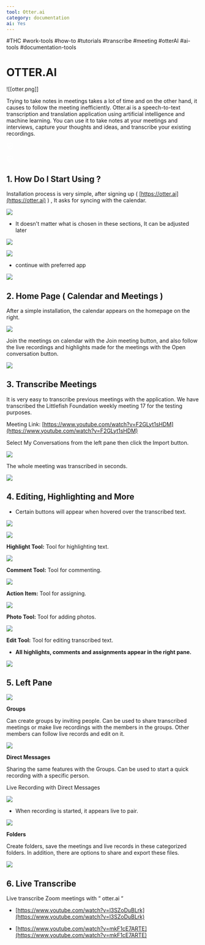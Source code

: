 ```yaml
---
tool: Otter.ai
category: documentation
ai: Yes
---
```

#THC #work-tools #how-to #tutorials #transcribe #meeting #otterAI #ai-tools #documentation-tools








# OTTER.AI



![[otter.png]]


Trying to take notes in  meetings takes a lot of time and on the other hand, it causes  to follow the meeting inefficiently. Otter.ai is a speech-to-text transcription and translation application using artificial intelligence and machine learning. You can use it to take notes at your meetings and interviews, capture your thoughts and ideas, and transcribe your existing recordings.

![Topluluk Tarafından Doğrulandı simgesi](data:image/png;base64,iVBORw0KGgoAAAANSUhEUgAAABQAAAAUCAQAAAAngNWGAAABDUlEQVR4AYXRgUZDYRjH4TegFTKgpEqiFJgoWAoMEQGBgBboChaaAKxLKAhAhQqAdAmpBIQolkCFqp2nITvNKXuA7+/Hhzey5OWjE4Nq3rzY1f9/NGHPB549492+8Ww060iCS2XdctZdI3GsECmb+HJoIX6x6EgDm+lURTH+YB7V9nAqE5WNme4YKuOiY6iMe6PaQxUUIuTbswgFVNJwA8sO3Bn6yR6bWZMSNtJwDtuWfHpQxaPx9C9zadil7jrCigbq6UXceNIVKTWUIqypm2ytJdTiNyNeXclF6GttOVfeDEc7qzjR23r3OMFqZKng1kw0mXGLrfibHTScOZWgGv9TdC6ROFeMTgwYiIxvJzMRWQbeGZUAAAAASUVORK5CYII=)

![Topluluk Tarafından Doğrulandı simgesi](data:image/png;base64,iVBORw0KGgoAAAANSUhEUgAAABQAAAAUCAQAAAAngNWGAAABDUlEQVR4AYXRgUZDYRjH4TegFTKgpEqiFJgoWAoMEQGBgBboChaaAKxLKAhAhQqAdAmpBIQolkCFqp2nITvNKXuA7+/Hhzey5OWjE4Nq3rzY1f9/NGHPB549492+8Ww060iCS2XdctZdI3GsECmb+HJoIX6x6EgDm+lURTH+YB7V9nAqE5WNme4YKuOiY6iMe6PaQxUUIuTbswgFVNJwA8sO3Bn6yR6bWZMSNtJwDtuWfHpQxaPx9C9zadil7jrCigbq6UXceNIVKTWUIqypm2ytJdTiNyNeXclF6GttOVfeDEc7qzjR23r3OMFqZKng1kw0mXGLrfibHTScOZWgGv9TdC6ROFeMTgwYiIxvJzMRWQbeGZUAAAAASUVORK5CYII=)



## 1. How Do I Start Using ?


Installation process is very simple, after signing up ( [https://otter.ai](https://otter.ai) ) , It asks for syncing with the calendar.


![](https://lh3.googleusercontent.com/f21QB8wr-YBpr-VNASVnqHih3DmXbfSKV6cpjpbxG2fGPaMynu3-M1-OnHn-eL_8N55szRwAbpqZ1eLHIJLBMWkKGCx4Th2QgLkPYHmdLV8wcrEnfymZG9Je_MsCItXwQ7ObHaWwloYsusmz6qGknWU)



* It doesn't matter what is chosen in these sections, It can be adjusted later


![](https://lh6.googleusercontent.com/3dkOSJCy5MbPb5AAaf-Jol-Wcfz-VSJS60SaeIZRgdqSbiZ4PWQA8DDr905p1wo1Jpz2sNPrmdmQ94o5D1nEykh6GJ7Z1_hqrFudJXfROVIpozfShBwEdEYHTCu2A8EAugDUcovRbvJZzYQeJTy-Ius)

![](https://lh6.googleusercontent.com/kzQ222tje1h6YRsKiQ0wf4jjdOIdGhFHcpnBUQ3ENbPlJ7MDWk1ZRacCaKEaQg26Q92-1b8C1KfprcbFx0YrT6q-14r6atLhiOaNyyVBvAOIUYmzzEiuN23pBxyq-AT6vdw0iMtUJ_oQNqVn1o46hA4)



* continue with preferred app


![](https://lh3.googleusercontent.com/6BnyDa2To0aXShxAtkDRVwogx5N1caEWLBEJ8AW4jCGoFFVA3eHRrcwx_ER9mKkumO6QHzMhhGERQGOQpNXgBIx8Ir52PtRKKydFqO6tiupYJGoV-LTLuTtRr2xddJJcvjY6jJM2nFA-QIzeECOiUx0)






## 2. Home Page ( Calendar and Meetings )




After a simple installation, the calendar appears on the homepage on the right.


![](https://lh3.googleusercontent.com/XHDHVPPH4we1t6ODA5eIiiE1K_hyVppliJBzb0joxm6o3u6jvvyKPVo02AuUPpIXbboJQ3z9p1OHsrPT61Ejwly7jRTnPKRHZBzEYLNVNlDMuL6O-2-EZ4_rRtKqSgiRJToJkDlZlSv1tLlTvTmMhkk)




Join the meetings on calendar with the Join meeting button, and also follow the live recordings and highlights made for the meetings with the Open conversation button.


![](https://lh3.googleusercontent.com/K36JPAw7yFnsP-P4gulpBx2s8kRgBCQF1LK70Pus4rI2tkpaDo-ukIhudrgWi75GLEJNysUBKFgYWVkJbCS9Lwhxme8Lr7kpcwu0FR3kWkszL2Dj2z--vNaZzZOUmKA8-luoePBX1I4oRYxz_o8N15s)






## 3. Transcribe Meetings


It is very easy to transcribe previous meetings with the application. We have transcribed the Littlefish Foundation weekly meeting 17 for the testing purposes.


Meeting Link: [https://www.youtube.com/watch?v=F2GLyt1sHDM](https://www.youtube.com/watch?v=F2GLyt1sHDM)



Select My Conversations from the left pane then click the Import button.


![](https://lh5.googleusercontent.com/X9-itlieNqWWCkxvH7kmoWd852T4llIm7kFl0t376b_xFvw2lj36IYw0xDaBzBzLXreyH27mkAmxvnGd334dXnDyzUE-GqNJPazI3RMYu6ivAtK1AXZFwbcmuiNRqRTIp-FP0OG4ADVxlJpoKpdHUhY)




The whole meeting was transcribed in seconds.


![](https://lh4.googleusercontent.com/vIA7JrPr_sDgtDxwo9v9O-CCjiiBIoMcvEF8h0yqlW5JNybO1MGITUJWYNh5HnirkGZNJIeDollMmbFknLP6WyX9SYj6xypLKxaZzhdWmoINWWWLB7t-uvD9Doi9tShCidYoPHJcJ6zlpZlpMCFY9zE)






## 4. Editing, Highlighting and More




-   Certain buttons will appear when hovered over the transcribed text.

![](https://lh6.googleusercontent.com/vmrwQBVNlgM-v-Wg_0U37aZitz3wsoA23rD05-TDNSgNL1HaHp1W6jRx0C92H1JEiOcbKMII4iWqAxHgbMChCyjVu2ALLQmsnOAd3P57M0X3CrLyLLDDTSHt53wk5ua2XowqzltHfrzIzEjvcnrjVGM)




![](https://lh6.googleusercontent.com/NPXt6U6kx9-ymrWfc4yyVTPrj4GYdkDrUUE_31CroRcWaZBv2xB3hBGLkwUoxz2irzIMIDBbx84EzaRU80GbU65GGNvMFSfcWNOyF4VZXLKkGL2-PfBiwXDHWJa8I4wSNWLPt37zyI3GNJIHxb-Khxc)

**Highlight Tool:** Tool for highlighting text.




![](https://lh4.googleusercontent.com/Xq0_s6wjKtEwZzG4Ipp-isi2aD2WfR0hXzh7qNFUK1rJJ2QvzARm8GEp7U7yO3qvI68w80xU2CsYbw5n1zekasBM9M7x9U9sGm1lT9SYxhjTnGtZX9JMGAOSroFQysiD60i8LMreZpKgDa1YcgpmJvw)

**Comment Tool:** Tool for commenting.




![](https://lh3.googleusercontent.com/Phn6q3eLY6Onejh9RjaLCquOK_hTvAxIcXvlNRWpWpJV3gN0DOhwPu4tWZdhUWV7pqon6rVPImxpKXca7qb_XQI3mJBWTkj71zdQqasgAg1UZuaml2prcwgnYBULkpgJ0-uVaeAlu6CnidHKblRrqwY)

**Action Item:** Tool for assigning.




![](https://lh3.googleusercontent.com/JoYAcSh8bEApkp1butlrV-2BhwZwPfTbz2-AZYEQL72R0uUzYc2ZZj1AeO9WW53RtvMMxnagGhz8OMruLRkakYTY0FuTAvK5L5o3UDWAQTfXUIS8oAVdnbaP34Hktk79huWolpub9uR8iP3p_4hJTFM)

**Photo Tool:** Tool for adding photos.




![](https://lh6.googleusercontent.com/Td-CSR1SHpAyb2WgpGw1hD3AuZNWfvSyRdBApKjJzHNU0ADk2S_XLnQC0tDC1m995DqA-RI_vSw6gWwaquTV2ByD-7V3qrG7AkL3V80Vpad0dfEi8DblbehYt2rS_AtB-Y8sZ2g7mmrtpplrPhFfSBA)

**Edit Tool:** Tool for editing transcribed text.





* **All highlights, comments and assignments appear in the right pane.**

![](https://lh6.googleusercontent.com/GVN6dvHaqzdU0VyIdqpRtkB3rRIyzG_sh-cIEl0E8RaHRMHCOAqysi-xGnoDmpHtxxtsHpql91Zt9XvvYFwCPnIHJxq5iITTlSa8pcZU-q4ovwt2bSQCQG5I6S2EbFNi1Hbm9vTQVJYF3U_PUVDqilU)






## 5. Left Pane




![](https://lh5.googleusercontent.com/TPNb142byQjtp8711X3d6_PUSh2SLPPfGIt131C27tvBx4kqi9NT6mQQ4Kq2zioALeG4pFXYLYc5PGvi2E_InEdgSRo-DNySI2kTBXnsCHFJH_ASs6Q9EfDMpmPiXw1K8Eu2fW7SKR_lnp_Jp9rUOFw)




**Groups**


Can create groups by inviting people. Can be used to share transcribed meetings or make live recordings with the members in the groups. Other members can follow live records and edit on it.


![](https://lh4.googleusercontent.com/G5E7GfW2Jy3hWxSjk2wSZnsjGa2TVUT1-2ZOTnt57vOFHaPqGSszDQluokudLjK6aQOlaVQskrGU2AWmmH1amKUTCvCYUVCwePwZ__6Dy9l2-DPCEt-SFFK8Pn4nkPBFiwXQbKZblW8Vtka28qgeqyE)




**Direct Messages**

  
Sharing the same features with the Groups. Can be used to start a quick recording with a specific person.
 
Live Recording with Direct Messages

![](https://lh3.googleusercontent.com/0TiBNuoAVKGh8NA9i0Mv8acgb4CFi7SLRCY8Q_sSukr7SmQfv8QZfdjV5B29PN-LXOiJPyG3aOuFuX6l_Ss4fuKfoBPzH7LgVymPDl1BvdLXRYDjYU6qTo_wX5v06EzMoP-q9w7ArWANOarDC1FY7Mg)




- When recording is started, it appears live to pair.
    

![](https://lh5.googleusercontent.com/i8Cm28yr0SNNPnzx6w2MZGOFxWiT5sHaPNg9GodUSqg0IoygN3dEuxYe57sdmY2xEBQPmmNZMhwtSzA88u2Ijg8pb2nEk6GNqP4mYawMr24lLudmK4tnnVg2axDYz4ZqoZ1NLjmRNmZqyNYOMvhRNKc)




**Folders**

Create folders, save the meetings and live records in these categorized folders. In addition, there are options to share and export these files.

![](https://lh4.googleusercontent.com/2MBl2drZZRgAl6ZFipYHHBwsydUPK3ehEjscMFh_NVzjQu2d8D-WlxeFwXIAt8W6lRe6aa8oR8nUd4FhxXVqlrGDQRDG_WfdCb4TXKqs7TZZaWf-aLVZmQR4N8Pu5DnEUEZP_MS8aD1m1YMNA4_BjuM)






## 6. Live Transcribe


Live transcribe Zoom meetings with “ otter.ai “

-   [https://www.youtube.com/watch?v=l3SZoDuBLrk](https://www.youtube.com/watch?v=l3SZoDuBLrk)


-   [https://www.youtube.com/watch?v=mkF1cE7ARTE](https://www.youtube.com/watch?v=mkF1cE7ARTE)
